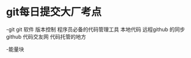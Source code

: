 # git每日提交大厂考点

-git
   git 软件 版本控制
   程序员必备的代码管理工具
   本地代码 远程github 的同步
   github 代码交友网 代码托管的地方

-能量块
  